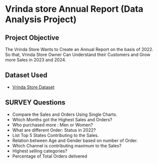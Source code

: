 # Vrinda store Annual Report (Data Analysis Project)
## Project Objective
The Vrinda Store Wants to Create an Annual Report on the basis of 2022. So that, Vrinda Store Owner Can Understand their Customers and Grow more Sales in 2023 and 2024.

## Dataset Used
- <a href="https://github.com/Kashish1418/Vrinda_store_Annual_Report/blob/main/Vrinda%20Store%20Data%20Analysis.xlsx">Vrinda Store Dataset</a>

## SURVEY Questions
- Compare the Sales and Orders Using Single Charts.
- Which Months got the Highest Sales and Orders?
- Who purchased more : Men or Women?
- What are different Order: Status in 2022?
- List Top 5 States Contributing to the Sales.
- Relation between Age and Gender based on number of Order.
- Which Channel is contributing maximum to the Sales?
- Highest selling categories?
- Percentage of Total Orders delivered

